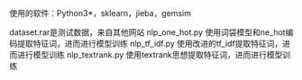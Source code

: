 使用的软件：Python3*，sklearn，jieba，gemsim

dataset.rar是测试数据，来自其他网站
nlp_one_hot.py 使用词袋模型和ne_hot编码提取特征词，进而进行模型训练
nlp_tf_idf.py  使用改进的tf_idf提取特征词，进而进行模型训练
nlp_textrank.py 使用textrank思想提取特征词，进而进行模型训练
